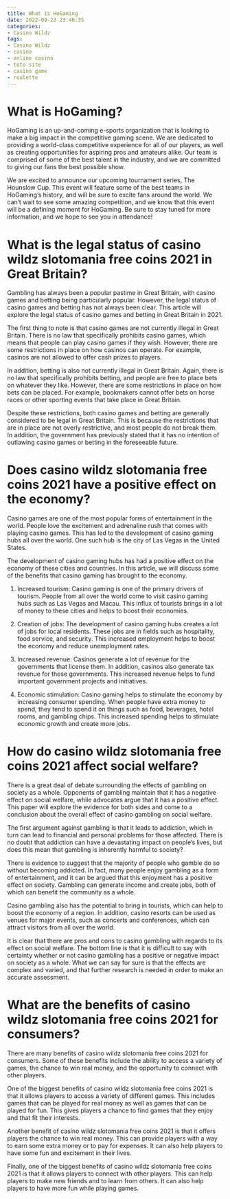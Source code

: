 ```yaml
---
title: What is HoGaming
date: 2022-09-23 23:46:35
categories:
- Casino Wildz
tags:
- Casino Wildz
- casino
- online casino
- toto site
- casino game
- roulette
---
```



#  What is HoGaming?

HoGaming is an up-and-coming e-sports organization that is looking to make a big impact in the competitive gaming scene. We are dedicated to providing a world-class competitive experience for all of our players, as well as creating opportunities for aspiring pros and amateurs alike. Our team is comprised of some of the best talent in the industry, and we are committed to giving our fans the best possible show.

We are excited to announce our upcoming tournament series, The Hounslow Cup. This event will feature some of the best teams in HoGaming’s history, and will be sure to excite fans around the world. We can’t wait to see some amazing competition, and we know that this event will be a defining moment for HoGaming. Be sure to stay tuned for more information, and we hope to see you in attendance!

#  What is the legal status of casino wildz slotomania free coins 2021 in Great Britain?

Gambling has always been a popular pastime in Great Britain, with casino games and betting being particularly popular. However, the legal status of casino games and betting has not always been clear. This article will explore the legal status of casino games and betting in Great Britain in 2021.

The first thing to note is that casino games are not currently illegal in Great Britain. There is no law that specifically prohibits casino games, which means that people can play casino games if they wish. However, there are some restrictions in place on how casinos can operate. For example, casinos are not allowed to offer cash prizes to players.

In addition, betting is also not currently illegal in Great Britain. Again, there is no law that specifically prohibits betting, and people are free to place bets on whatever they like. However, there are some restrictions in place on how bets can be placed. For example, bookmakers cannot offer bets on horse races or other sporting events that take place in Great Britain.

Despite these restrictions, both casino games and betting are generally considered to be legal in Great Britain. This is because the restrictions that are in place are not overly restrictive, and most people do not break them. In addition, the government has previously stated that it has no intention of outlawing casino games or betting in the foreseeable future.

#  Does casino wildz slotomania free coins 2021 have a positive effect on the economy?

Casino games are one of the most popular forms of entertainment in the world. People love the excitement and adrenaline rush that comes with playing casino games. This has led to the development of casino gaming hubs all over the world. One such hub is the city of Las Vegas in the United States.

The development of casino gaming hubs has had a positive effect on the economy of these cities and countries. In this article, we will discuss some of the benefits that casino gaming has brought to the economy.

1) Increased tourism: Casino gaming is one of the primary drivers of tourism. People from all over the world come to visit casino gaming hubs such as Las Vegas and Macau. This influx of tourists brings in a lot of money to these cities and helps to boost their economies.

2) Creation of jobs: The development of casino gaming hubs creates a lot of jobs for local residents. These jobs are in fields such as hospitality, food service, and security. This increased employment helps to boost the economy and reduce unemployment rates.

3) Increased revenue: Casinos generate a lot of revenue for the governments that license them. In addition, casinos also generate tax revenue for these governments. This increased revenue helps to fund important government projects and initiatives.

4) Economic stimulation: Casino gaming helps to stimulate the economy by increasing consumer spending. When people have extra money to spend, they tend to spend it on things such as food, beverages, hotel rooms, and gambling chips. This increased spending helps to stimulate economic growth and create more jobs.

#  How do casino wildz slotomania free coins 2021 affect social welfare?

There is a great deal of debate surrounding the effects of gambling on society as a whole. Opponents of gambling maintain that it has a negative effect on social welfare, while advocates argue that it has a positive effect. This paper will explore the evidence for both sides and come to a conclusion about the overall effect of casino gambling on social welfare.

The first argument against gambling is that it leads to addiction, which in turn can lead to financial and personal problems for those affected. There is no doubt that addiction can have a devastating impact on people’s lives, but does this mean that gambling is inherently harmful to society?

There is evidence to suggest that the majority of people who gamble do so without becoming addicted. In fact, many people enjoy gambling as a form of entertainment, and it can be argued that this enjoyment has a positive effect on society. Gambling can generate income and create jobs, both of which can benefit the community as a whole.

Casino gambling also has the potential to bring in tourists, which can help to boost the economy of a region. In addition, casino resorts can be used as venues for major events, such as concerts and conferences, which can attract visitors from all over the world.

It is clear that there are pros and cons to casino gambling with regards to its effect on social welfare. The bottom line is that it is difficult to say with certainty whether or not casino gambling has a positive or negative impact on society as a whole. What we can say for sure is that the effects are complex and varied, and that further research is needed in order to make an accurate assessment.

#  What are the benefits of casino wildz slotomania free coins 2021 for consumers?

There are many benefits of casino wildz slotomania free coins 2021 for consumers. Some of these benefits include the ability to access a variety of games, the chance to win real money, and the opportunity to connect with other players.

One of the biggest benefits of casino wildz slotomania free coins 2021 is that it allows players to access a variety of different games. This includes games that can be played for real money as well as games that can be played for fun. This gives players a chance to find games that they enjoy and that fit their interests.

Another benefit of casino wildz slotomania free coins 2021 is that it offers players the chance to win real money. This can provide players with a way to earn some extra money or to pay for expenses. It can also help players to have some fun and excitement in their lives.

Finally, one of the biggest benefits of casino wildz slotomania free coins 2021 is that it allows players to connect with other players. This can help players to make new friends and to learn from others. It can also help players to have more fun while playing games.